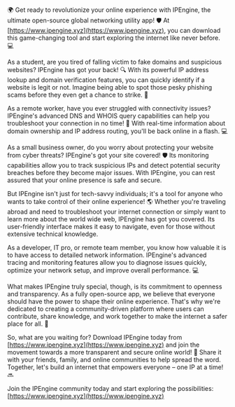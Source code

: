 🌍 Get ready to revolutionize your online experience with IPEngine, the ultimate open-source global networking utility app! 🛡️ At [https://www.ipengine.xyz](https://www.ipengine.xyz), you can download this game-changing tool and start exploring the internet like never before. 💻

As a student, are you tired of falling victim to fake domains and suspicious websites? IPEngine has got your back! 🔍 With its powerful IP address lookup and domain verification features, you can quickly identify if a website is legit or not. Imagine being able to spot those pesky phishing scams before they even get a chance to strike. 🚀

As a remote worker, have you ever struggled with connectivity issues? IPEngine's advanced DNS and WHOIS query capabilities can help you troubleshoot your connection in no time! 🔧 With real-time information about domain ownership and IP address routing, you'll be back online in a flash. 💻

As a small business owner, do you worry about protecting your website from cyber threats? IPEngine's got your site covered! 🛡️ Its monitoring capabilities allow you to track suspicious IPs and detect potential security breaches before they become major issues. With IPEngine, you can rest assured that your online presence is safe and secure.

But IPEngine isn't just for tech-savvy individuals; it's a tool for anyone who wants to take control of their online experience! 🌎 Whether you're traveling abroad and need to troubleshoot your internet connection or simply want to learn more about the world wide web, IPEngine has got you covered. Its user-friendly interface makes it easy to navigate, even for those without extensive technical knowledge.

As a developer, IT pro, or remote team member, you know how valuable it is to have access to detailed network information. IPEngine's advanced tracing and monitoring features allow you to diagnose issues quickly, optimize your network setup, and improve overall performance. 💻

What makes IPEngine truly special, though, is its commitment to openness and transparency. As a fully open-source app, we believe that everyone should have the power to shape their online experience. That's why we're dedicated to creating a community-driven platform where users can contribute, share knowledge, and work together to make the internet a safer place for all. 🌟

So, what are you waiting for? Download IPEngine today from [https://www.ipengine.xyz](https://www.ipengine.xyz) and join the movement towards a more transparent and secure online world! 🚀 Share it with your friends, family, and online communities to help spread the word. Together, let's build an internet that empowers everyone – one IP at a time! 🔜

Join the IPEngine community today and start exploring the possibilities: [https://www.ipengine.xyz](https://www.ipengine.xyz)